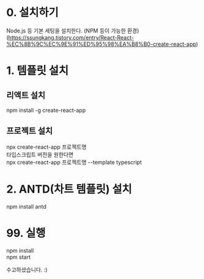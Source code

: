 # 0. 설치하기
Node.js 등 기본 세팅을 설치한다. (NPM 등이 가능한 환경)  
(https://ssungkang.tistory.com/entry/React-React-%EC%8B%9C%EC%9E%91%ED%95%98%EA%B8%B0-create-react-app)

# 1. 템플릿 설치
## 리액트 설치
npm install -g create-react-app

## 프로젝트 설치
npx create-react-app 프로젝트명  
타입스크립트 버전을 원한다면  
npx create-react-app 프로젝트명  --template typescript  

# 2. ANTD(차트 템플릿) 설치
npm install antd  


# 99. 실행
npm install  
npm start  

수고하셨습니다. :)

<!-- # Getting Started with Create React App

This project was bootstrapped with [Create React App](https://github.com/facebook/create-react-app).

## Available Scripts

In the project directory, you can run:

### `npm start`

Runs the app in the development mode.\
Open [http://localhost:3000](http://localhost:3000) to view it in the browser.

The page will reload if you make edits.\
You will also see any lint errors in the console.

### `npm test`

Launches the test runner in the interactive watch mode.\
See the section about [running tests](https://facebook.github.io/create-react-app/docs/running-tests) for more information.

### `npm run build`

Builds the app for production to the `build` folder.\
It correctly bundles React in production mode and optimizes the build for the best performance.

The build is minified and the filenames include the hashes.\
Your app is ready to be deployed!

See the section about [deployment](https://facebook.github.io/create-react-app/docs/deployment) for more information.

### `npm run eject`

**Note: this is a one-way operation. Once you `eject`, you can’t go back!**

If you aren’t satisfied with the build tool and configuration choices, you can `eject` at any time. This command will remove the single build dependency from your project.

Instead, it will copy all the configuration files and the transitive dependencies (webpack, Babel, ESLint, etc) right into your project so you have full control over them. All of the commands except `eject` will still work, but they will point to the copied scripts so you can tweak them. At this point you’re on your own.

You don’t have to ever use `eject`. The curated feature set is suitable for small and middle deployments, and you shouldn’t feel obligated to use this feature. However we understand that this tool wouldn’t be useful if you couldn’t customize it when you are ready for it.

## Learn More

You can learn more in the [Create React App documentation](https://facebook.github.io/create-react-app/docs/getting-started).

To learn React, check out the [React documentation](https://reactjs.org/). -->

